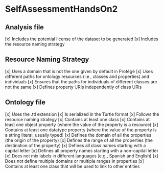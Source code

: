 # SelfAssessmentHandsOn2

## Analysis file
[x] Includes the potential license of the dataset to be generated
[x] Includes the resource naming strategy

## Resource Naming Strategy
[x] Uses a domain that is not the one given by default in Protégé
[x] Uses different paths for ontology resources (i.e., classes and properties) and individuals
[x] Ensures that the paths for individuals of different classes are not the same
[x] Defines property URIs independently of class URIs

## Ontology file
[x] Uses the .ttl extension
[x] Is serialized in the Turtle format
[x] Follows the resource naming strategy
[x] Contains at least one class
[x] Contains at least one object property (where the value of the property is a resource)
[x] Contains at least one datatype property (where the value of the property is a string literal, usually typed)
[x] Defines the domain of all the properties (the origin of the property)
[x] Defines the range of all the properties (the destination of the property)
[x] Defines all class names starting with a capital letter
[x] Defines all property names starting with a non-capital letter
[x] Does not mix labels in different languages (e.g., Spanish and English)
[x] Does not define multiple domains or multiple ranges in properties
[x] Contains at least one class that will be used to link to other entities
